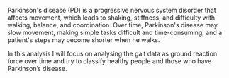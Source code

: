 Parkinson's disease (PD) is a progressive nervous system disorder that affects movement, which  leads to shaking, stiffness, and difficulty with walking, balance, and coordination.
Over time, Parkinson's disease may slow movement, making simple tasks difficult and time-consuming, and a patient's steps may become shorter when he walks.

In this analysis I will focus on analysing the gait data as ground reaction force over 
time and try to classify healthy people and those who have Parkinson’s disease.  
